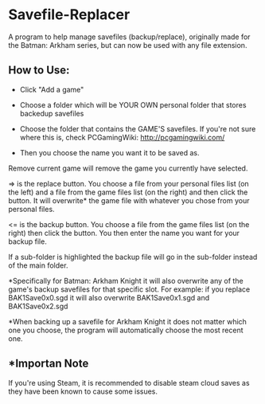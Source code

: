 # Savefile-Replacer
A program to help manage savefiles (backup/replace), originally made for the Batman: Arkham series, but can now be used with any file extension.

## How to Use:


- Click "Add a game"

- Choose a folder which will be YOUR OWN personal folder that stores backedup savefiles

- Choose the folder that contains the GAME'S savefiles. If you're not sure where this is, check PCGamingWiki: http://pcgamingwiki.com/

- Then you choose the name you want it to be saved as.

Remove current game will remove the game you currently have selected.

=> is the replace button. You choose a file from your personal files list (on the left) and a 
file from the game files list (on the right) and then click the button. It will overwrite* 
the game file with whatever you chose from your personal files.

<= is the backup button. You choose a file from the game files list (on the right) 
then click the button. You then enter the name you want for your backup file. 

If a sub-folder is highlighted the backup file will go in the sub-folder instead of the main folder.

*Specifically for Batman: Arkham Knight it will also overwrite any of the game's backup savefiles 
for that specific slot.
For example: if you replace BAK1Save0x0.sgd it will also overwrite BAK1Save0x1.sgd and BAK1Save0x2.sgd

*When backing up a savefile for Arkham Knight it does not matter which one you choose, 
the program will automatically choose the most recent one.

## \*Importan Note
If you're using Steam, it is recommended to disable steam cloud saves as they have been known to cause some issues.